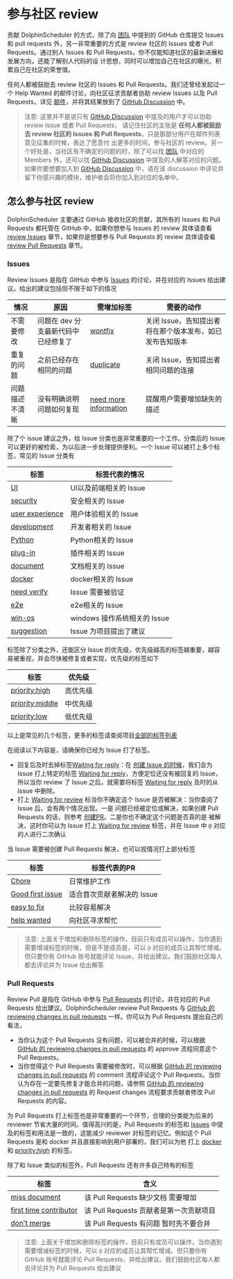 # 参与社区 review

贡献 DolphinScheduler 的方式，除了向 [团队](https://dolphinscheduler.apache.org/us-en/community/community.html) 中提到的 GitHub 仓库提交 Issues 和 pull requests 外，另一非常重要的方式是
review 社区的 Issues 或者 Pull Requests。通过别人 Issues 和 Pull Requests，你不仅能知道社区的最新进展和发展方向，还能了解别人代码的设
计思想，同时可以增加自己在社区的曝光、积累自己在社区的荣誉值。

任何人都被鼓励去 review 社区的  Issues 和 Pull Requests。我们还曾经发起过一个 Help Wanted 的邮件讨论，向社区征求贡献者协助 review Issues
以及 Pull Requests，详见 [邮件][mail-review-wanted]，并将其结果放到了 [GitHub Discussion][discussion-result-review-wanted] 中。

> 注意: 这里并不是说只有 [GitHub Discussion][discussion-result-review-wanted] 中提及的用户才可以协助 review Issue 或者 Pull Requests，
> 请记住社区的主张是 **任何人都被鼓励去 review 社区的  Issues 和 Pull Requests**。只是那部分用户在邮件列表意见征集的时候，表达了愿意付
> 出更多的时间，参与社区的 review。另一个好处是，当社区有不确定的问题的时，除了可以找 [团队](https://dolphinscheduler.apache.org/us-en/community/community.html) 中对应的 Members 外，还可以找
> [GitHub Discussion][discussion-result-review-wanted] 中提及的人解答对应的问题。如果你要想要加入到 [GitHub Discussion][discussion-result-review-wanted]
> 中，请在该 discussion 中评论并留下你感兴趣的模块，维护者会将你加入到对应的名单中。

## 怎么参与社区 review

DolphinScheduler 主要通过 GitHub 接收社区的贡献，其所有的 Issues 和 Pull Requests 都托管在 GitHub 中，如果你想参与 Issues 的 review
具体请查看 [review Issues](#issues) 章节，如果你是想要参与 Pull Requests 的 review 具体请查看 [review Pull Requests](#pull-requests)
章节。

### Issues

Review Issues 是指在 GitHub 中参与 [Issues][all-issues] 的讨论，并在对应的 Issues 给出建议。给出的建议包括但不限于如下的情况

| 情况 | 原因 | 需增加标签 | 需要的动作 |
| ------ | ------ | ------ | ------ |
| 不需要修改 | 问题在 dev 分支最新代码中已经修复了 | [wontfix][label-wontfix] | 关闭 Issue，告知提出者将在那个版本发布，如已发布告知版本 |
| 重复的问题 | 之前已经存在相同的问题 | [duplicate][label-duplicate] | 关闭 Issue，告知提出者相同问题的连接 |
| 问题描述不清晰 | 没有明确说明问题如何复现 | [need more information][label-need-more-information] | 提醒用户需要增加缺失的描述 |

除了个 issue 建议之外，给 Issue 分类也是非常重要的一个工作。分类后的 Issue 可以更好的被检索，为以后进一步处理提供便利。一个 Issue 可以被打上多个标签，常见的 Issue 分类有

| 标签 | 标签代表的情况 |
| ------ | ------ |
| [UI][label-UI] | UI以及前端相关的 Issue |
| [security][label-security] | 安全相关的 Issue |
| [user experience][label-user-experience] | 用户体验相关的 Issue |
| [development][label-development] | 开发者相关的 Issue |
| [Python][label-Python] | Python相关的 Issue |
| [plug-in][label-plug-in] | 插件相关的 Issue |
| [document][label-document] | 文档相关的 Issue |
| [docker][label-docker] | docker相关的 Issue |
| [need verify][label-need-verify] | Issue 需要被验证 |
| [e2e][label-e2e] | e2e相关的 Issue |
| [win-os][label-win-os] | windows 操作系统相关的 Issue |
| [suggestion][label-suggestion] | Issue 为项目提出了建议 |

标签除了分类之外，还能区分 Issue 的优先级，优先级越高的标签越重要，越容易被重视，并会尽快被修复或者实现，优先级的标签如下

| 标签 | 优先级 |
| ------ | ------ |
| [priority:high][label-priority-high] | 高优先级 |
| [priority:middle][label-priority-middle] | 中优先级 |
| [priority:low][label-priority-low] | 低优先级 |

以上是常见的几个标签，更多的标签请查阅项目[全部的标签列表][label-all-list]

在阅读以下内容是，请确保你已经为 Issue 打了标签。

* 回复后及时去掉标签[Waiting for reply][label-waiting-for-reply]：在 [创建 Issue 的时候][issue-choose]，我们会为 Issue 打上特定的标签
  [Waiting for reply][label-waiting-for-reply]，方便定位还没有被回复的 Issue，所以当你 review 了 Issue 之后，就需要将标签
  [Waiting for reply][label-waiting-for-reply] 及时的从 Issue 中删除。
* 打上 [Waiting for review][label-waiting-for-review] 标当你不确定这个 Issue 是否被解决：当你查阅了 Issue 后，会有两个情况出现。一是
  问题已经被定位或解决，如果创建 Pull Requests 的话，则参考 [创建PR](./submit-code.md)。二是你也不确定这个问题是否真的是
  被解决，这时你可以为 Issue 打上 [Waiting for review][label-waiting-for-review] 标签，并在 Issue 中 `@` 对应的人进行二次确认

当 Issue 需要被创建 Pull Requests 解决，也可以视情况打上部分标签

| 标签 | 标签代表的PR |
| ------ | ------ |
| [Chore][label-Chore] | 日常维护工作 |
| [Good first issue][label-good-first-issue] | 适合首次贡献者解决的 Issue |
| [easy to fix][label-easy-to-fix] | 比较容易解决 |
| [help wanted][label-help-wanted] | 向社区寻求帮忙 |

> 注意: 上面关于增加和删除标签的操作，目前只有成员可以操作，当你遇到需要增减标签的时候，但是不是成员是，可以 `@` 对应的成员让其帮忙增减。
> 但只要你有 GitHub 账号就能评论 Issue，并给出建议。我们鼓励社区每人都去评论并为 Issue 给出解答

### Pull Requests

<!-- markdown-link-check-disable -->
Review Pull 是指在 GitHub 中参与 [Pull Requests][all-PRs] 的讨论，并在对应的 Pull Requests 给出建议。DolphinScheduler review
Pull Requests 与 [GitHub 的 reviewing changes in pull requests][gh-review-pr] 一样。你可以为 Pull Requests 提出自己的看法，

* 当你认为这个 Pull Requests 没有问题，可以被合并的时候，可以根据 [GitHub 的 reviewing changes in pull requests][gh-review-pr] 的
  approve 流程同意这个 Pull Requests。
* 当你觉得这个 Pull Requests 需要被修改时，可以根据 [GitHub 的 reviewing changes in pull requests][gh-review-pr] 的 comment
  流程评论这个 Pull Requests。当你认为存在一定要先修复才能合并的问题，请参照 [GitHub 的 reviewing changes in pull requests][gh-review-pr]
  的 Request changes 流程要求贡献者修改 Pull Requests 的内容。
<!-- markdown-link-check-enable -->

为 Pull Requests 打上标签也是非常重要的一个环节，合理的分类能为后来的 reviewer 节省大量的时间。值得高兴的是，Pull Requests 的标签和 [Issues](#issues)
中提及的标签和用法是一致的，这能减少 reviewer 对标签的记忆。例如这个 Pull Requests 是和 docker 并且直接影响到用户部署的，我们可以为他
打上 [docker][label-docker] 和 [priority:high][label-priority-high] 的标签。

除了和 Issue 类似的标签外，Pull Requests 还有许多自己特有的标签

| 标签 | 含义 |
| ------ | ------ |
| [miss document][label-miss-document] | 该 Pull Requests 缺少文档 需要增加 |
| [first time contributor][label-first-time-contributor] | 该 Pull Requests 贡献者是第一次贡献项目 |
| [don't merge][label-do-not-merge] | 该 Pull Requests 有问题 暂时先不要合并 |

> 注意: 上面关于增加和删除标签的操作，目前只有成员可以操作，当你遇到需要增减标签的时候，可以 `@` 对应的成员让其帮忙增减。但只要你有 GitHub
> 账号就能评论 Pull Requests，并给出建议。我们鼓励社区每人都去评论并为 Pull Requests 给出建议

[mail-review-wanted]: https://lists.apache.org/thread/9flwlzrp69xjn6v8tdkbytq8glqp2k51
[discussion-result-review-wanted]: https://github.com/apache/dolphinscheduler/discussions/7545
[label-wontfix]: https://github.com/apache/dolphinscheduler/labels/wontfix
[label-duplicate]: https://github.com/apache/dolphinscheduler/labels/duplicate
[label-need-more-information]: https://github.com/apache/dolphinscheduler/labels/need%20more%20information
[label-win-os]: https://github.com/apache/dolphinscheduler/labels/win-os
[label-waiting-for-reply]: https://github.com/apache/dolphinscheduler/labels/Waiting%20for%20reply
[label-waiting-for-review]: https://github.com/apache/dolphinscheduler/labels/Waiting%20for%20review
[label-user-experience]: https://github.com/apache/dolphinscheduler/labels/user%20experience
[label-development]: https://github.com/apache/dolphinscheduler/labels/development
[label-UI]: https://github.com/apache/dolphinscheduler/labels/UI
[label-suggestion]: https://github.com/apache/dolphinscheduler/labels/suggestion
[label-security]: https://github.com/apache/dolphinscheduler/labels/security
[label-Python]: https://github.com/apache/dolphinscheduler/labels/Python
[label-plug-in]: https://github.com/apache/dolphinscheduler/labels/plug-in
[label-document]: https://github.com/apache/dolphinscheduler/labels/document
[label-docker]: https://github.com/apache/dolphinscheduler/labels/docker
[label-all-list]: https://github.com/apache/dolphinscheduler/labels
[label-Chore]: https://github.com/apache/dolphinscheduler/labels/Chore
[label-good-first-issue]: https://github.com/apache/dolphinscheduler/labels/good%20first%20issue
[label-help-wanted]: https://github.com/apache/dolphinscheduler/labels/help%20wanted
[label-easy-to-fix]: https://github.com/apache/dolphinscheduler/labels/easy%20to%20fix
[label-priority-high]: https://github.com/apache/dolphinscheduler/labels/priority%3Ahigh
[label-priority-middle]: https://github.com/apache/dolphinscheduler/labels/priority%3Amiddle
[label-priority-low]: https://github.com/apache/dolphinscheduler/labels/priority%3Alow
[label-miss-document]: https://github.com/apache/dolphinscheduler/labels/miss%20document
[label-first-time-contributor]: https://github.com/apache/dolphinscheduler/labels/first%20time%20contributor
[label-do-not-merge]: https://github.com/apache/dolphinscheduler/labels/don%27t%20merge
[label-e2e]: https://github.com/apache/dolphinscheduler/labels/e2e
[label-need-verify]: https://github.com/apache/dolphinscheduler/labels/need%20to%20verify
[issue-choose]: https://github.com/apache/dolphinscheduler/issues/new/choose
[all-issues]: https://github.com/apache/dolphinscheduler/issues
[all-PRs]: https://github.com/apache/dolphinscheduler/pulls
[gh-review-pr]: https://docs.github.com/en/pull-requests/collaborating-with-pull-requests/reviewing-changes-in-pull-requests/about-pull-request-reviews
